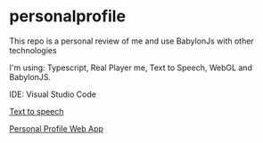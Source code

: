 # personalprofile
This repo is a personal review of me and use BabylonJs with other technologies

I'm using: Typescript, Real Player me, Text to Speech, WebGL and BabylonJS.

IDE: Visual Studio Code

[Text to speech](https://ttsfree.com/text-to-speech#google_vignette)

[Personal Profile Web App](https://luxury-nasturtium-191256.netlify.app/)
